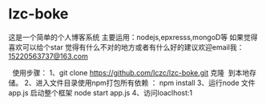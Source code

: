 # lzc-boke
这是一个简单的个人博客系统
主要运用：nodejs,epxresss,mongoD等
如果觉得喜欢可以给个star
觉得有什么不对的地方或者有什么好的建议欢迎email我：15220563737@163.com


 
使用步骤：
 1、git clone https://github.com/lczc/lzc-boke.git 克隆
 到本地存储。
 2、进入文件目录使用npm打包所有依赖 ： npm install
 3、运行node 文件 app.js 启动整个框架 node start app.js
 4、访问loaclhost:1
